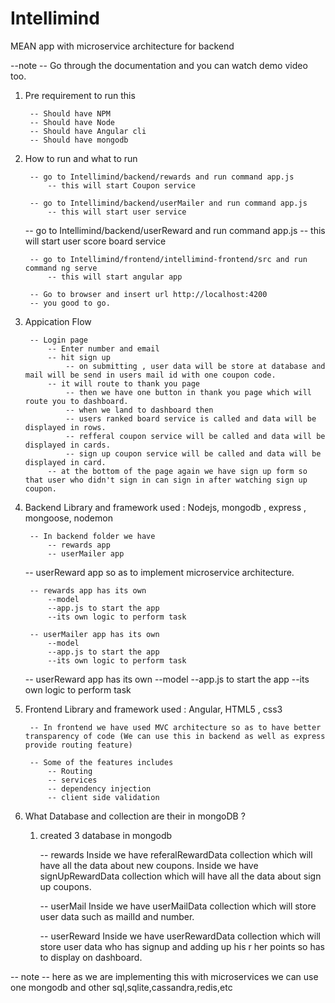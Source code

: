 # Intellimind
MEAN app with microservice architecture for backend

--note -- Go through the documentation and you can watch demo video too.

1) Pre requirement to run this
	
		-- Should have NPM
		-- Should have Node
		-- Should have Angular cli
		-- Should have mongodb

2) How to run and what to run
		
		-- go to Intellimind/backend/rewards and run command app.js 
			-- this will start Coupon service

		-- go to Intellimind/backend/userMailer and run command app.js
			-- this will start user service
      
    -- go to Intellimind/backend/userReward and run command app.js
			-- this will start user score board service

		-- go to Intellimind/frontend/intellimind-frontend/src and run command ng serve
			-- this will start angular app

		-- Go to browser and insert url http://localhost:4200
		-- you good to go.

3) Appication Flow

		-- Login page
			-- Enter number and email
			-- hit sign up
     			-- on submitting , user data will be store at database and mail will be send in users mail id with one coupon code.
			-- it will route to thank you page
      			-- then we have one button in thank you page which will route you to dashboard.
      			-- when we land to dashboard then 
        		-- users ranked board service is called and data will be displayed in rows.
        		-- refferal coupon service will be called and data will be displayed in cards.
        		-- sign up coupon service will be called and data will be displayed in card.
			-- at the bottom of the page again we have sign up form so that user who didn't sign in can sign in after watching sign up coupon.



4) Backend
	Library and framework used : Nodejs, mongodb , express , mongoose, nodemon

		-- In backend folder we have	
			-- rewards app
			-- userMailer app 
      -- userReward app 
				so as to implement microservice architecture.

		-- rewards app has its own 
			--model
			--app.js to start the app
			--its own logic to perform task

		-- userMailer app has its own 
			--model
			--app.js to start the app
			--its own logic to perform task
      
    -- userReward app has its own 
			--model
			--app.js to start the app
			--its own logic to perform task


5) Frontend
	Library and framework used : Angular, HTML5 , css3

		-- In frontend we have used MVC architecture so as to have better transparency of code (We can use this in backend as well as express provide routing feature)

		-- Some of the features	includes
			-- Routing
			-- services
			-- dependency injection
			-- client side validation





6) What Database and collection are their in mongoDB ?

	1) created 3 database in mongodb	
  
		-- rewards 
			Inside we have referalRewardData collection which will have all the data about new coupons.
			Inside we have signUpRewardData collection which will have all the data about sign up coupons.
      
		-- userMail
			Inside we have userMailData collection which will store user data such as mailId and number.
      
   		 -- userReward
			Inside we have userRewardData collection which will store user data who has signup and adding up his 			     r her points so has to display on dashboard.

-- note -- here as we are implementing this with microservices we can use one mongodb and other sql,sqlite,cassandra,redis,etc



 
